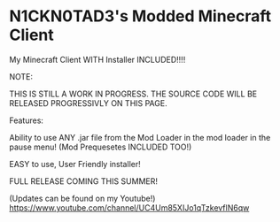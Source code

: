 # N1CKN0TAD3's Modded Minecraft Client
My Minecraft Client WITH Installer INCLUDED!!!! 

NOTE:

THIS IS STILL A WORK IN PROGRESS. THE SOURCE CODE WILL BE RELEASED PROGRESSIVLY ON THIS PAGE.

Features:

Ability to use ANY .jar file from the Mod Loader in the mod loader in the pause menu! (Mod Prequesetes INCLUDED TOO!)

EASY to use, User Friendly installer!


FULL RELEASE COMING THIS SUMMER!

(Updates can be found on my Youtube!)
https://www.youtube.com/channel/UC4Um85XIJo1qTzkevflN6qw

